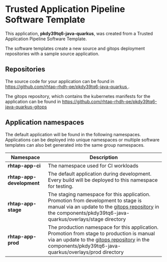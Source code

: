 # Trusted Application Pipeline Software Template

This application, **pkdy39tq6-java-quarkus**, was created from a Trusted Application Pipeline Software Template.

The software templates create a new source and gitops deployment repositories with a sample source application. 

## Repositories

The source code for your application can be found in [https://github.com/rhtap-rhdh-qe/pkdy39tq6-java-quarkus ](https://github.com/rhtap-rhdh-qe/pkdy39tq6-java-quarkus ).
 
The gitops repository, which contains the kubernetes manifests for the application can be found in 
[https://github.com/rhtap-rhdh-qe/pkdy39tq6-java-quarkus-gitops ](https://github.com/rhtap-rhdh-qe/pkdy39tq6-java-quarkus-gitops ) 

## Application namespaces 

The default application will be found in the following namespaces. Applications can be deployed into unique namespaces or multiple software templates can also bet generated into the same group namespaces.  

|  Namespace   |  Description   |  
| -------- | -------- |
| **rhtap-app-ci** | The namespace used for CI workloads |
| **rhtap-app-development** | The default application during development. Every build will be deployed to this namespace for testing. |
| **rhtap-app-stage** | The staging namespace for this application. Promotion from development to stage is manual via an update to the [gitops repository](https://github.com/rhtap-rhdh-qe/pkdy39tq6-java-quarkus-gitops ) in the components/pkdy39tq6-java-quarkus/overlays/stage directory |
| **rhtap-app-prod** | The production namespace for this application. Promotion from stage to production is manual via an update to the [gitops repository](https://github.com/rhtap-rhdh-qe/pkdy39tq6-java-quarkus-gitops ) in the components/pkdy39tq6-java-quarkus/overlays/prod directory |